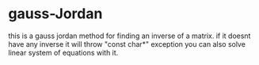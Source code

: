 # gauss-Jordan
this is a gauss jordan method for finding an inverse of a matrix.
if it doesnt have any inverse it will throw "const char*" exception
you can also solve linear system of equations with it.
